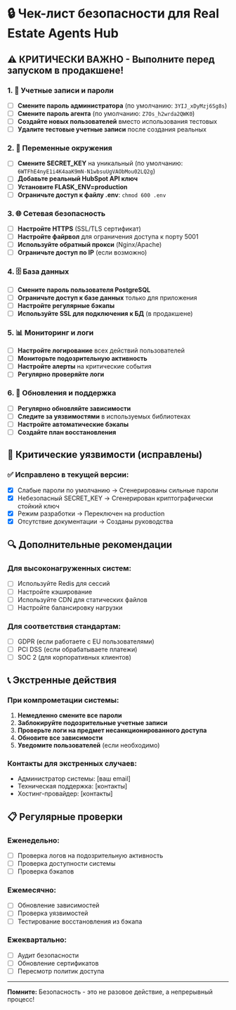 # 🔒 Чек-лист безопасности для Real Estate Agents Hub

## ⚠️ КРИТИЧЕСКИ ВАЖНО - Выполните перед запуском в продакшене!

### 1. 🔑 Учетные записи и пароли

- [ ] **Смените пароль администратора** (по умолчанию: `3YIJ_xDyMzj6Sg8s`)
- [ ] **Смените пароль агента** (по умолчанию: `Z7Os_h2wrda2QWK0`)
- [ ] **Создайте новых пользователей** вместо использования тестовых
- [ ] **Удалите тестовые учетные записи** после создания реальных

### 2. 🔐 Переменные окружения

- [ ] **Смените SECRET_KEY** на уникальный (по умолчанию: `6WTFhE4nyE1i4K4aaK9mN-N1wbsuUgVAObMou02LQ2g`)
- [ ] **Добавьте реальный HubSpot API ключ**
- [ ] **Установите FLASK_ENV=production**
- [ ] **Ограничьте доступ к файлу .env**: `chmod 600 .env`

### 3. 🌐 Сетевая безопасность

- [ ] **Настройте HTTPS** (SSL/TLS сертификат)
- [ ] **Настройте файрвол** для ограничения доступа к порту 5001
- [ ] **Используйте обратный прокси** (Nginx/Apache)
- [ ] **Ограничьте доступ по IP** (если возможно)

### 4. 🗄️ База данных

- [ ] **Смените пароль пользователя PostgreSQL**
- [ ] **Ограничьте доступ к базе данных** только для приложения
- [ ] **Настройте регулярные бэкапы**
- [ ] **Используйте SSL для подключения к БД** (в продакшене)

### 5. 📊 Мониторинг и логи

- [ ] **Настройте логирование** всех действий пользователей
- [ ] **Мониторьте подозрительную активность**
- [ ] **Настройте алерты** на критические события
- [ ] **Регулярно проверяйте логи**

### 6. 🔄 Обновления и поддержка

- [ ] **Регулярно обновляйте зависимости**
- [ ] **Следите за уязвимостями** в используемых библиотеках
- [ ] **Настройте автоматические бэкапы**
- [ ] **Создайте план восстановления**

## 🚨 Критические уязвимости (исправлены)

### ✅ Исправлено в текущей версии:
- [x] Слабые пароли по умолчанию → Сгенерированы сильные пароли
- [x] Небезопасный SECRET_KEY → Сгенерирован криптографически стойкий ключ
- [x] Режим разработки → Переключен на production
- [x] Отсутствие документации → Созданы руководства

## 🔍 Дополнительные рекомендации

### Для высоконагруженных систем:
- [ ] Используйте Redis для сессий
- [ ] Настройте кэширование
- [ ] Используйте CDN для статических файлов
- [ ] Настройте балансировку нагрузки

### Для соответствия стандартам:
- [ ] GDPR (если работаете с EU пользователями)
- [ ] PCI DSS (если обрабатываете платежи)
- [ ] SOC 2 (для корпоративных клиентов)

## 📞 Экстренные действия

### При компрометации системы:
1. **Немедленно смените все пароли**
2. **Заблокируйте подозрительные учетные записи**
3. **Проверьте логи на предмет несанкционированного доступа**
4. **Обновите все зависимости**
5. **Уведомите пользователей** (если необходимо)

### Контакты для экстренных случаев:
- Администратор системы: [ваш email]
- Техническая поддержка: [контакты]
- Хостинг-провайдер: [контакты]

## 📋 Регулярные проверки

### Еженедельно:
- [ ] Проверка логов на подозрительную активность
- [ ] Проверка доступности системы
- [ ] Проверка бэкапов

### Ежемесячно:
- [ ] Обновление зависимостей
- [ ] Проверка уязвимостей
- [ ] Тестирование восстановления из бэкапа

### Ежеквартально:
- [ ] Аудит безопасности
- [ ] Обновление сертификатов
- [ ] Пересмотр политик доступа

---

**Помните:** Безопасность - это не разовое действие, а непрерывный процесс!
